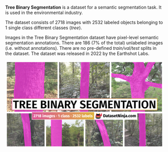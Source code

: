 **Tree Binary Segmentation** is a dataset for a semantic segmentation task. It is used in the environmental industry. 

The dataset consists of 2718 images with 2532 labeled objects belonging to 1 single class different classes (*tree*).

Images in the Tree Binary Segmentation dataset have pixel-level semantic segmentation annotations. There are 186 (7% of the total) unlabeled images (i.e. without annotations). There are no pre-defined <i>train/val/test</i> splits in the dataset. The dataset was released in 2022 by the Earthshot Labs.

<img src="https://github.com/dataset-ninja/tree-binary-segmentation/raw/main/visualizations/poster.png">
